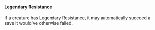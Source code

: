 #### Legendary Resistance
If a creature has Legendary Resistance, it may automatically succeed a save it would've otherwise failed.